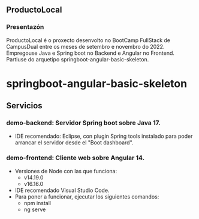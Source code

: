 ## ProductoLocal

### Presentazón

ProductoLocal é o proxecto desenvolto no BootCamp FullStack de CampusDual entre os meses de setembro e novembro do 2022.
Empregouse Java e Spring boot no Backend e Angular no Frontend. Partiuse do arquetipo springboot-angular-basic-skeleton.


# springboot-angular-basic-skeleton

## Servicios
### demo-backend: Servidor Spring boot sobre Java 17. 
- IDE recomendado: Eclipse, con plugin Spring tools instalado para poder arrancar el servidor desde el "Boot dashboard". 

### demo-frontend: Cliente web sobre Angular 14. 
- Versiones de Node con las que funciona: 
  - v14.19.0
  - v16.16.0
- IDE recomendado Visual Studio Code.
- Para poner a funcionar, ejecutar los siguientes comandos:
	- npm install
	- ng serve


